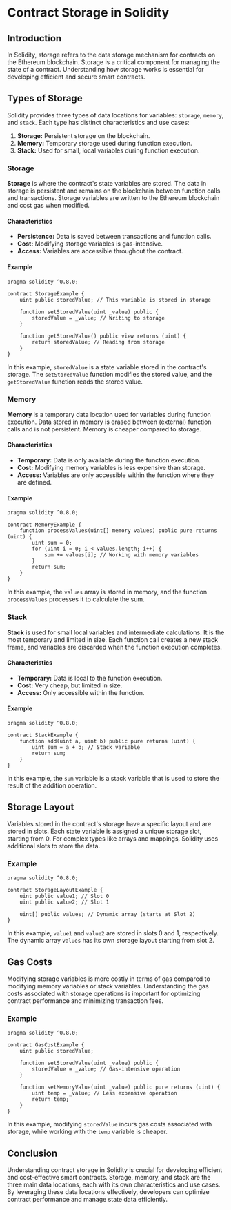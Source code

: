 
# Contract Storage in Solidity

## Introduction

In Solidity, storage refers to the data storage mechanism for contracts on the Ethereum blockchain. Storage is a critical component for managing the state of a contract. Understanding how storage works is essential for developing efficient and secure smart contracts.

## Types of Storage

Solidity provides three types of data locations for variables: `storage`, `memory`, and `stack`. Each type has distinct characteristics and use cases:

1. **Storage:** Persistent storage on the blockchain.
2. **Memory:** Temporary storage used during function execution.
3. **Stack:** Used for small, local variables during function execution.

### Storage

**Storage** is where the contract's state variables are stored. The data in storage is persistent and remains on the blockchain between function calls and transactions. Storage variables are written to the Ethereum blockchain and cost gas when modified.

#### Characteristics

- **Persistence:** Data is saved between transactions and function calls.
- **Cost:** Modifying storage variables is gas-intensive.
- **Access:** Variables are accessible throughout the contract.

#### Example

```solidity
pragma solidity ^0.8.0;

contract StorageExample {
    uint public storedValue; // This variable is stored in storage

    function setStoredValue(uint _value) public {
        storedValue = _value; // Writing to storage
    }

    function getStoredValue() public view returns (uint) {
        return storedValue; // Reading from storage
    }
}
```

In this example, `storedValue` is a state variable stored in the contract's storage. The `setStoredValue` function modifies the stored value, and the `getStoredValue` function reads the stored value.

### Memory

**Memory** is a temporary data location used for variables during function execution. Data stored in memory is erased between (external) function calls and is not persistent. Memory is cheaper compared to storage.

#### Characteristics

- **Temporary:** Data is only available during the function execution.
- **Cost:** Modifying memory variables is less expensive than storage.
- **Access:** Variables are only accessible within the function where they are defined.

#### Example

```solidity
pragma solidity ^0.8.0;

contract MemoryExample {
    function processValues(uint[] memory values) public pure returns (uint) {
        uint sum = 0;
        for (uint i = 0; i < values.length; i++) {
            sum += values[i]; // Working with memory variables
        }
        return sum;
    }
}
```

In this example, the `values` array is stored in memory, and the function `processValues` processes it to calculate the sum.

### Stack

**Stack** is used for small local variables and intermediate calculations. It is the most temporary and limited in size. Each function call creates a new stack frame, and variables are discarded when the function execution completes.

#### Characteristics

- **Temporary:** Data is local to the function execution.
- **Cost:** Very cheap, but limited in size.
- **Access:** Only accessible within the function.

#### Example

```solidity
pragma solidity ^0.8.0;

contract StackExample {
    function add(uint a, uint b) public pure returns (uint) {
        uint sum = a + b; // Stack variable
        return sum;
    }
}
```

In this example, the `sum` variable is a stack variable that is used to store the result of the addition operation.

## Storage Layout

Variables stored in the contract's storage have a specific layout and are stored in slots. Each state variable is assigned a unique storage slot, starting from 0. For complex types like arrays and mappings, Solidity uses additional slots to store the data.

### Example

```solidity
pragma solidity ^0.8.0;

contract StorageLayoutExample {
    uint public value1; // Slot 0
    uint public value2; // Slot 1

    uint[] public values; // Dynamic array (starts at Slot 2)
}
```

In this example, `value1` and `value2` are stored in slots 0 and 1, respectively. The dynamic array `values` has its own storage layout starting from slot 2.

## Gas Costs

Modifying storage variables is more costly in terms of gas compared to modifying memory variables or stack variables. Understanding the gas costs associated with storage operations is important for optimizing contract performance and minimizing transaction fees.

### Example

```solidity
pragma solidity ^0.8.0;

contract GasCostExample {
    uint public storedValue;

    function setStoredValue(uint _value) public {
        storedValue = _value; // Gas-intensive operation
    }

    function setMemoryValue(uint _value) public pure returns (uint) {
        uint temp = _value; // Less expensive operation
        return temp;
    }
}
```

In this example, modifying `storedValue` incurs gas costs associated with storage, while working with the `temp` variable is cheaper.

## Conclusion

Understanding contract storage in Solidity is crucial for developing efficient and cost-effective smart contracts. Storage, memory, and stack are the three main data locations, each with its own characteristics and use cases. By leveraging these data locations effectively, developers can optimize contract performance and manage state data efficiently.
